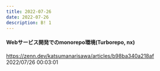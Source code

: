 ```yaml
---
title: 2022-07-26
date: 2022-07-26
description: B! 1
---
```


#### Webサービス開発でのmonorepo環境(Turborepo, nx)
https://zenn.dev/katsumanarisawa/articles/b98ba340a218af<br>
2022/07/26 00:03:01<br>


